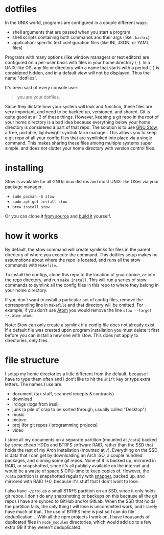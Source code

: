 # dotfiles

In the UNIX world, programs are configured in a couple different ways:

- shell arguments that are passed when you start a program
- shell scripts containing both commands and their args (like `.bashrc`)
- application-specific text configuration files (like INI, JSON, or YAML files)

Programs with many options (like window managers or text editors) are configured on a per-user basis with files in your home directory (`~`). In a UNIX-like OS, any file or directory with a name that starts with a period (`.`) is considered hidden, and in a default view will not be displayed. Thus the name "dotfiles".

It's been said of every console user:

> you are your dotfiles.

Since they dictate how your system will look and function, these files are very important, and need to be backed up, versioned, and shared. Git is quite good at all 3 of these things. However, keeping a git repo in the root of your home directory is a bad idea because everything below your home directory is considered a part of that repo. The solution is to use [GNU Stow](http://www.gnu.org/software/stow/), a free, portable, lightweight symlink farm manager. This allows you to keep a git repo of all your config files that are symlinked into place via a single command. This makes sharing these files among multiple systems super simple. and does not clutter your home directory with version control files.

# installing

Stow is available for all GNU/Linux distros and most UNIX-like OSes via your package manager.

- `sudo pacman -S stow`
- `sudo apt-get install stow`
- `brew install stow`

Or you can clone it [from source](https://savannah.gnu.org/git/?group=stow) and [build it](http://git.savannah.gnu.org/cgit/stow.git/tree/INSTALL) yourself.

# how it works

By default, the stow command will create symlinks for files in the parent directory of where you execute the command. This dotfiles setup makes no assumptions about where the repo is located, and runs all the stow commands with `Makefile`.

To install the configs, clone this repo to the location of your choice, `cd` into the repo directory, and run `make install`. This will run a series of stow commands to symlink all the config files in this repo to where they belong in your home directory.

If you don't want to install a particular set of config files, remove the corresponding line in `Makefile` and that directory will be omitted. For example, if you don't use [Atom](https://atom.io) you would remove the line `stow --target ~/.atom atom`.

Note: Stow can only create a symlink if a config file does not already exist. If a default file was created upon program installation you must delete it first before you can install a new one with stow. This does not apply to directories, only files.

# file structure

I setup my home directories a little different from the default, because I have to type them often and I don't like to hit the `shift` key or type extra letters. The names I use are:

- document (tax stuff, scanned recepts & contracts)
- download
- irclogs (logs from irssi)
- junk (a pile of crap to be sorted through, usually called "Desktop")
- music
- picture
- proj (for git repos / programming projects)
- video

I store all my documents on a separate partition (mounted at `/data`) backed by some cheap HDDs and BTRFS software RAID, rather than the SSD that holds the rest of my Arch installation (mounted at `/`). Everything on the SSD is data that I can get by downloading an Arch ISO, a couple hundred packages, and cloning some git repos. None of it is backed up, mirrored in RAID, or snapshotted, since it's all publicly available on the internet and would be a waste of space & CPU-time to keep copies of. However, the `/data` partition is snapshotted regularly with [snapper](http://snapper.io/), backed up, and mirrored with RAID 1+0, because it's stuff that I don't want to lose.

I also have `~/proj` as a small BTRFS partition on an SSD, since it only holds git repos. I don't do any snapshotting or backups on this because all the git repos I have are synced to GitHub and/or GitLab. When the SSD that holds the partition fails, the only thing I will lose is uncommitted work, and I rarely have much of that. The use of BTRFS here is just so I can do file deduplication... With all the npm projects I work on, I have thousands of duplicated files in `node_modules` directories, which would add up to a few extra GB if they weren't deduplicated.
